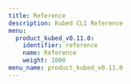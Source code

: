 ```yaml
---
title: Reference
description: Kubed CLI Reference
menu:
  product_kubed_v0.11.0:
    identifier: reference
    name: Reference
    weight: 1000
menu_name: product_kubed_v0.11.0
---
```

